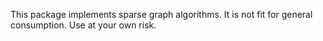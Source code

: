 This package implements sparse graph algorithms. It is not fit for general consumption. Use at your own risk.